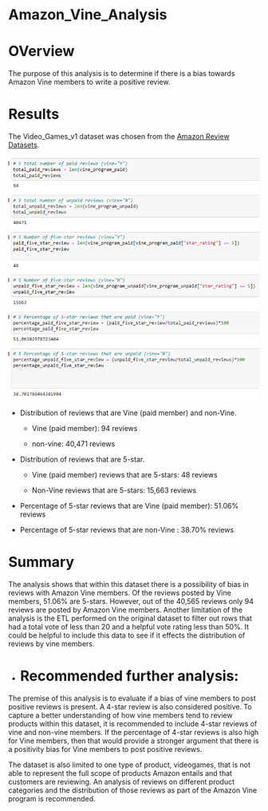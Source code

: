 # Amazon_Vine_Analysis

# OVerview
The purpose of this analysis is to determine if there is a bias towards Amazon Vine members to write a positive review.

# Results

The Video_Games_v1 dataset was chosen from the [Amazon Review Datasets](https://s3.amazonaws.com/amazon-reviews-pds/tsv/index.txt).



![image](https://github.com/courtneysims/Amazon_Vine_Analysis/blob/bd44867aeb3f090cfd1dcc51f34a44ef61a34613/Resources/reviews_distribution_vine_non_vine.PNG)

* Distribution of reviews that are Vine (paid member) and non-Vine.

    * Vine (paid member): 94 reviews

    * non-vine: 40,471 reviews

*  Distribution of reviews that are 5-star.

    * Vine (paid member) reviews that are 5-stars: 48 reviews

    * Non-Vine  reviews that are 5-stars: 15,663 reviews


* Percentage of 5-star reviews that are Vine (paid member): 51.06% reviews

* Percentage of 5-star reviews that are non-Vine : 38.70% reviews




# Summary

The analysis shows that within this dataset there is a possibility of bias in reviews with Amazon Vine members. Of the reviews posted by Vine members, 51.06% are 5-stars. However, out of the 40,565 reviews only 94 reviews are posted by Amazon Vine members. Another limitation of the analysis is the ETL performed on the original dataset to filter out rows that had a total vote of less than 20 and a helpful vote rating less than 50%. It could be helpful to include this data to see if it effects the distribution of reviews by vine members. 

* # Recommended further analysis:
The premise of this analysis is to evaluate if a bias of vine members to post positive reviews is present. A 4-star review is also considered positive. To capture a better understanding of how vine members tend to review products within this dataset, it is recommended to include 4-star reviews of vine and non-vine members. If the percentage of 4-star reviews is also high for Vine members, then that would provide a stronger argument that there is a positivity bias for Vine members to post positive reviews.

The dataset is also limited to one type of product, videogames, that is not able to represent the full scope of products Amazon entails and that customers are reviewing. An analysis of reviews on different product categories and the distribution of those reviews as part of the Amazon Vine program is recommended. 

